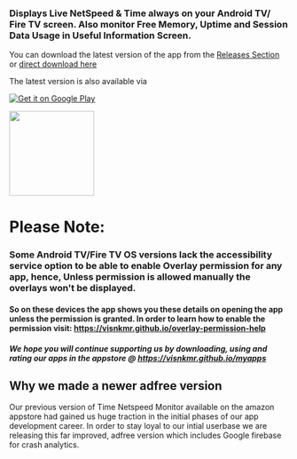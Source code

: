 ### Displays Live NetSpeed &amp; Time always on your Android TV/ Fire TV screen. Also monitor Free Memory, Uptime and Session Data Usage in Useful Information Screen.

You can download the latest version of the app from the [Releases Section](https://github.com/visnkmr/timenetspeed/releases) or [direct download here](https://github.com/visnkmr/timenetspeed/releases/download/0.1/app-release.apk)

The latest version is also available via

[![Get it on Google Play](https://play.google.com/intl/en_us/badges/images/badge_new.png)](https://play.google.com/store/apps/details?id=visnkmr.apps.timenetspeed)

[<img src="https://images-na.ssl-images-amazon.com/images/G/01/mobile-apps/devportal2/res/images/amazon-appstore-badge-english-white.png" data-canonical-src="" alt-text="" width="153" />](https://www.amazon.com/Vishnu-N-K-Speed-Monitor/dp/B0786KC4C1/)

# Please Note:

### Some Android TV/Fire TV OS versions lack the accessibility service option to be able to enable Overlay permission for any app, hence, Unless permission is allowed manually the overlays won't be displayed. 
#### So on these devices the app shows you these details on opening the app unless the permission is granted. In order to learn how to enable the permission visit: https://visnkmr.github.io/overlay-permission-help

##### We hope you will continue supporting us by downloading, using and rating our apps in the appstore @ https://visnkmr.github.io/myapps

## Why we made a newer adfree version

Our previous version of Time Netspeed Monitor available on the amazon appstore had gained us huge traction in the initial phases of our app development career. In order to stay loyal to our intial userbase we are releasing this far improved, adfree version which includes Google firebase for crash analytics.
